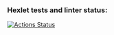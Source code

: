 ### Hexlet tests and linter status:
[![Actions Status](https://github.com/YunykVolodymyr/python-project-lvl1/workflows/hexlet-check/badge.svg)](https://github.com/YunykVolodymyr/python-project-lvl1/actions)